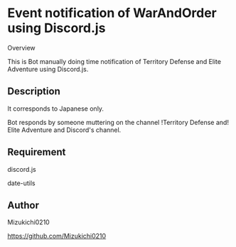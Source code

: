 # Event notification of WarAndOrder using Discord.js

Overview

This is Bot manually doing time notification of Territory Defense and Elite Adventure using Discord.js.
## Description
It corresponds to Japanese only.

Bot responds by someone muttering on the channel !Territory Defense and! Elite Adventure and Discord's channel. 

## Requirement
discord.js

date-utils

## Author

Mizukichi0210

https://github.com/Mizukichi0210
